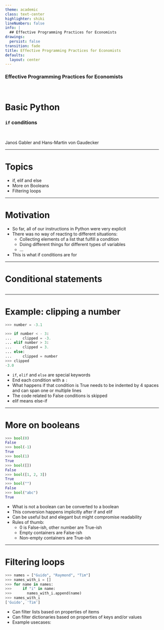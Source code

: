 ```yaml
---
theme: academic
class: text-center
highlighter: shiki
lineNumbers: false
info: |
  ## Effective Programming Practices for Economists
drawings:
  persist: false
transition: fade
title: Effective Programming Practices for Economists
defaults:
  layout: center
---
```


### Effective Programming Practices for Economists

<br>

# Basic Python

### `if` conditions

<br>


Janoś Gabler and Hans-Martin von Gaudecker

---

# Topics

- if, elif and else
- More on Booleans
- Filtering loops

---

# Motivation

- So far, all of our instructions in Python were very explicit
- There was no way of reacting to different situations:
  - Collecting elements of a list that fulfill a condition
  - Doing different things for different types of variables
  - ...
- This is what if conditions are for

---

# Conditional statements


<div class="grid grid-cols-2 gap-4">
<div>

```python

```

</div>
<div>



</div>
</div>


---

# Example: clipping a number


<div class="grid grid-cols-2 gap-4">
<div>

```python
>>> number = -3.1

>>> if number < - 3:
...     clipped = -3.
... elif number > 3:
...     clipped = 3.
... else:
...     clipped = number
>>> clipped
-3.0
```

</div>
<div>

- `if`, `elif` and `else` are special keywords
- End each condition with a `:`
- What happens if that condition is True needs to be indented by 4 spaces and can span one or multiple lines
- The code related to False conditions is skipped
- elif means else-if

</div>
</div>


---

# More on booleans


<div class="grid grid-cols-2 gap-4">
<div>

```python
>>> bool(0)
False
>>> bool(-1)
True
>>> bool(1)
True
>>> bool([])
False
>>> bool([1, 2, 3])
True
>>> bool("")
False
>>> bool("abc")
True
```

</div>
<div>

- What is not a boolean can be converted to a boolean
- This conversion happens implicitly after if and elif
- Can be useful but and elegant but might compromise readability
- Rules of thumb:
  - 0 is False-ish, other number are True-ish
  - Empty containers are False-ish
  - Non-empty containers are True-ish

</div>
</div>


---

# Filtering loops

<div class="grid grid-cols-2 gap-4">
<div>

```python
>>> names = ["Guido", "Raymond", "Tim"]
>>> names_with_i = []
>>> for name in names:
>>>     if "i" in name:
>>>       names_with_i.append(name)
>>> names_with_i
['Guido', 'Tim']
```

</div>
<div>

- Can filter lists based on properties of items
- Can filter dictionaries based on properties of keys and/or values
- Example usecases:


</div>
</div>
